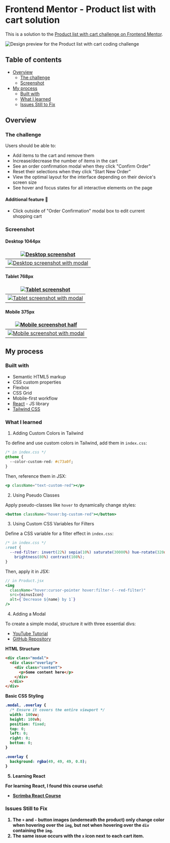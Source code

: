 # Frontend Mentor - Product list with cart solution

This is a solution to the [Product list with cart challenge on Frontend Mentor](https://www.frontendmentor.io/challenges/product-list-with-cart-5MmqLVAp_d). 

![Design preview for the Product list with cart coding challenge](./preview.jpg)

## Table of contents

- [Overview](#overview)
  - [The challenge](#the-challenge)
  - [Screenshot](#screenshot)
- [My process](#my-process)
  - [Built with](#built-with)
  - [What I learned](#what-i-learned)
  - [Issues Still to Fix](#issues-still-to-fix)

## Overview

### The challenge

Users should be able to:

- Add items to the cart and remove them
- Increase/decrease the number of items in the cart
- See an order confirmation modal when they click "Confirm Order"
- Reset their selections when they click "Start New Order"
- View the optimal layout for the interface depending on their device's screen size
- See hover and focus states for all interactive elements on the page


#### Additional feature 🚀
- Click outside of "Order Confirmation" modal box to edit current shopping cart

### Screenshot

#### Desktop 1044px
<style>
td, th {
   border: none!important;
}
</style>

|     <a href="screenshots/Desktop1440.png">![Desktop screenshot](screenshots/Desktop1440.png)</a>   |
| ---------------------------------------------- |
|     <a href="screenshots/Desktop1440-modal.png">![Desktop screenshot with modal](screenshots/Desktop1440-modal.png)</a> |

#### Tablet 768px
<style>
td, th {
   border: none!important;
}
</style>
|     <a href="screenshots/Tablet768.png">![Tablet screenshot](screenshots/Tablet768.png)</a>   |
| ---------------------------------------------- |
|     <a href="screenshots/Tablet768-modal.png">![Tablet screenshot with modal](screenshots/Tablet768-modal.png)</a> |

#### Mobile 375px
<style>
td, th {
   border: none!important;
}
</style>
|     <a href="screenshots/Mobile375-half.png">![Mobile screenshot half](screenshots/Mobile375-half.png)</a>   |
| ---------------------------------------------- |
|     <a href="screenshots/Mobile375-modal.png">![Mobile screenshot with modal](screenshots/Mobile375-modal.png)</a>  |



## My process

### Built with

- Semantic HTML5 markup
- CSS custom properties
- Flexbox
- CSS Grid
- Mobile-first workflow
- [React](https://reactjs.org/) - JS library
- [Tailwind CSS](https://tailwindcss.com/docs/installation/using-vite)

### What I learned

1. Adding Custom Colors in Tailwind

To define and use custom colors in Tailwind, add them in `index.css`:

```css
/* in index.css */
@theme {
  --color-custom-red: #c73a0f;
}
```

Then, reference them in JSX:

```jsx
<p className="text-custom-red"></p>
```

2. Using Pseudo Classes

Apply pseudo-classes like `hover` to dynamically change styles:

```jsx
<button className="hover:bg-custom-red"></button>
```

3. Using Custom CSS Variables for Filters

Define a CSS variable for a filter effect in `index.css`:

```css
/* in index.css */
:root {
  --red-filter: invert(22%) sepia(10%) saturate(30000%) hue-rotate(320deg)
    brightness(80%) contrast(108%);
}
```

Then, apply it in JSX:

```jsx
// in Product.jsx
<img
  className="hover:cursor-pointer hover:filter-(--red-filter)"
  src={minusIcon}
  alt={`Decrease ${name} by 1`}
/>
```

4. Adding a Modal

To create a simple modal, structure it with three essential divs:

- [YouTube Tutorial](https://www.youtube.com/watch?v=9DwGahSqcEc)
- [GitHub Repository](https://github.com/ecole-du-web/react-modal)

<strong>HTML Structure<strong>

```html
<div class="modal">
  <div class="overlay">
    <div class="content">
      <p>Some content here</p>
    </div>
  </div>
</div>
```

<strong>Basic CSS Styling<strong>

```css
.modal, .overlay {
  /* Ensure it covers the entire viewport */
  width: 100vw;
  height: 100vh;
  position: fixed;
  top: 0;
  left: 0;
  right: 0;
  bottom: 0;
}

.overlay {
  background: rgba(49, 49, 49, 0.8);
}
```

5. Learning React

For learning React, I found this course useful:
- [Scrimba React Course](https://scrimba.com/learn-react-c0e)

### Issues Still to Fix
1. The `+` and `-` button images (underneath the product) only change color when hovering over the `img`, but not when hovering over the `div` containing the `img`.
1. The same issue occurs with the `x` icon next to each cart item.

